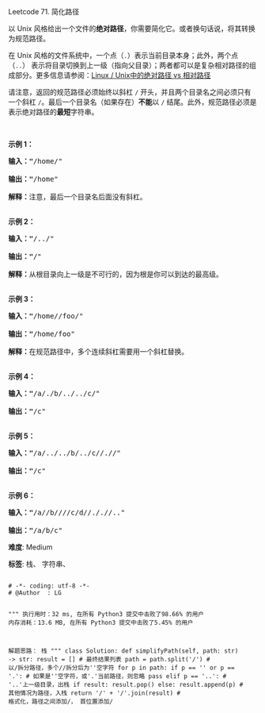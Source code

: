 Leetcode 71. 简化路径
<p>以 Unix 风格给出一个文件的<strong>绝对路径</strong>，你需要简化它。或者换句话说，将其转换为规范路径。</p>


<p>在 Unix 风格的文件系统中，一个点（<code>.</code>）表示当前目录本身；此外，两个点 （<code>..</code>）&nbsp;表示将目录切换到上一级（指向父目录）；两者都可以是复杂相对路径的组成部分。更多信息请参阅：<a href="https://blog.csdn.net/u011327334/article/details/50355600" target="_blank">Linux / Unix中的绝对路径 vs 相对路径</a></p>



<p>请注意，返回的规范路径必须始终以斜杠 <code>/</code> 开头，并且两个目录名之间必须只有一个斜杠 <code>/</code>。最后一个目录名（如果存在）<strong>不能</strong>以 <code>/</code> 结尾。此外，规范路径必须是表示绝对路径的<strong>最短</strong>字符串。</p>



<p>&nbsp;</p>



<p><strong>示例 1：</strong></p>



<pre><strong>输入：&quot;</strong>/home/&quot;

<strong>输出：&quot;</strong>/home&quot;

<strong>解释：</strong>注意，最后一个目录名后面没有斜杠。

</pre>



<p><strong>示例 2：</strong></p>



<pre><strong>输入：&quot;</strong>/../&quot;

<strong>输出：&quot;</strong>/&quot;

<strong>解释：</strong>从根目录向上一级是不可行的，因为根是你可以到达的最高级。

</pre>



<p><strong>示例 3：</strong></p>



<pre><strong>输入：&quot;</strong>/home//foo/&quot;

<strong>输出：&quot;</strong>/home/foo&quot;

<strong>解释：</strong>在规范路径中，多个连续斜杠需要用一个斜杠替换。

</pre>



<p><strong>示例 4：</strong></p>



<pre><strong>输入：&quot;</strong>/a/./b/../../c/&quot;

<strong>输出：&quot;</strong>/c&quot;

</pre>



<p><strong>示例 5：</strong></p>



<pre><strong>输入：&quot;</strong>/a/../../b/../c//.//&quot;

<strong>输出：&quot;</strong>/c&quot;

</pre>



<p><strong>示例 6：</strong></p>



<pre><strong>输入：&quot;</strong>/a//b////c/d//././/..&quot;

<strong>输出：&quot;</strong>/a/b/c&quot;</pre>





 **难度**: Medium



 **标签**: 栈、 字符串、 





<div class="hcb_wrap">
<pre class="prism undefined-numbers lang-python" data-lang="Python"><code>
# -*- coding: utf-8 -*-
# @Author  : LG

"""
执行用时：32 ms, 在所有 Python3 提交中击败了98.66% 的用户
内存消耗：13.6 MB, 在所有 Python3 提交中击败了5.45% 的用户

解题思路：
    栈
"""
class Solution:
    def simplifyPath(self, path: str) -> str:
        result = [] # 最终结果列表
        path = path.split('/')  # 以/拆分路径，多个//拆分后为''空字符
        for p in path:
            if p == '' or p == '.': # 如果是''空字符，或'.'当前路径，则忽略
                pass
            elif p == '..':         # '..'上一级目录，出栈
                if result:
                    result.pop()
            else:
                result.append(p)    # 其他情况为路径，入栈
        return '/' + '/'.join(result)   # 格式化，路径之间添加/， 首位置添加/</code></pre></div>
